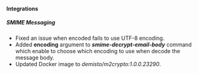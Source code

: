 
#### Integrations
##### SMIME Messaging
- Fixed an issue when encoded fails to use UTF-8 encoding. 
- Added **encoding** argument to ***smime-decrypt-email-body*** command which enable to choose which encoding to use when decode the message body.
- Updated Docker image to *demisto/m2crypto:1.0.0.23290*.
